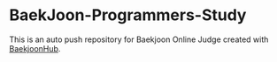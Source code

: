 # BaekJoon-Programmers-Study
This is an auto push repository for Baekjoon Online Judge created with [BaekjoonHub](https://github.com/BaekjoonHub/BaekjoonHub).











    













